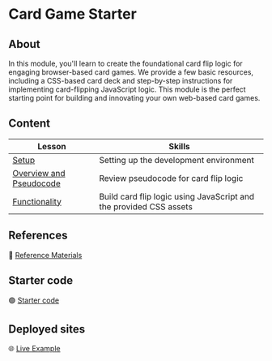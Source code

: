 <!-- ! Do not delete or rename this file! -->
<h1>
  <span class="prefix"></span>
  <span class="headline">Card Game Starter</span>
</h1>

## About

In this module, you'll learn to create the foundational card flip logic for engaging browser-based card games. We provide a few basic resources, including a CSS-based card deck and step-by-step instructions for implementing card-flipping JavaScript logic. This module is the perfect starting point for building and innovating your own web-based card games.

## Content

| Lesson                                                          | Skills                                                             |
| --------------------------------------------------------------- | ------------------------------------------------------------------ |
| [Setup](../setup/README.md)                                     | Setting up the development environment                             |
| [Overview and Pseudocode](../overview-and-pseudocode/README.md) | Review pseudocode for card flip logic                              |
| [Functionality](../functionality/README.md)                     | Build card flip logic using JavaScript and the provided CSS assets |

## References

📖 [Reference Materials](./references/README.md)

## Starter code

🟢 [Starter code](https://git.generalassemb.ly/modular-curriculum-all-courses/card-game-starter-code)

## Deployed sites

🌐 [Live Example](https://flippin-awesome.surge.sh/)
